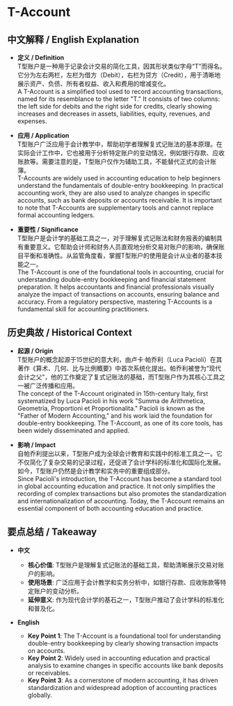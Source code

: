 # T-Account

## 中文解释 / English Explanation

* **定义 / Definition**  
  T型账户是一种用于记录会计交易的简化工具，因其形状类似字母“T”而得名。它分为左右两栏，左栏为借方（Debit），右栏为贷方（Credit），用于清晰地展示资产、负债、所有者权益、收入和费用的增减变化。  
  A T-Account is a simplified tool used to record accounting transactions, named for its resemblance to the letter "T." It consists of two columns: the left side for debits and the right side for credits, clearly showing increases and decreases in assets, liabilities, equity, revenues, and expenses.

* **应用 / Application**  
  T型账户广泛应用于会计教学中，帮助初学者理解复式记账法的基本原理。在实际会计工作中，它也被用于分析特定账户的变动情况，例如银行存款、应收账款等。需要注意的是，T型账户仅作为辅助工具，不能替代正式的会计账簿。  
  T-Accounts are widely used in accounting education to help beginners understand the fundamentals of double-entry bookkeeping. In practical accounting work, they are also used to analyze changes in specific accounts, such as bank deposits or accounts receivable. It is important to note that T-Accounts are supplementary tools and cannot replace formal accounting ledgers.

* **重要性 / Significance**  
  T型账户是会计学的基础工具之一，对于理解复式记账法和财务报表的编制具有重要意义。它帮助会计师和财务人员直观地分析交易对账户的影响，确保账目平衡和准确性。从监管角度看，掌握T型账户的使用是会计从业者的基本技能之一。  
  The T-Account is one of the foundational tools in accounting, crucial for understanding double-entry bookkeeping and financial statement preparation. It helps accountants and financial professionals visually analyze the impact of transactions on accounts, ensuring balance and accuracy. From a regulatory perspective, mastering T-Accounts is a fundamental skill for accounting practitioners.

## 历史典故 / Historical Context

* **起源 / Origin**  
  T型账户的概念起源于15世纪的意大利，由卢卡·帕乔利（Luca Pacioli）在其著作《算术、几何、比与比例概要》中首次系统化提出。帕乔利被誉为“现代会计之父”，他的工作奠定了复式记账法的基础，而T型账户作为其核心工具之一被广泛传播和应用。  
  The concept of the T-Account originated in 15th-century Italy, first systematized by Luca Pacioli in his work "Summa de Arithmetica, Geometria, Proportioni et Proportionalita." Pacioli is known as the "Father of Modern Accounting," and his work laid the foundation for double-entry bookkeeping. The T-Account, as one of its core tools, has been widely disseminated and applied.

* **影响 / Impact**  
  自帕乔利提出以来，T型账户成为全球会计教育和实践中的标准工具之一。它不仅简化了复杂交易的记录过程，还促进了会计学科的标准化和国际化发展。如今，T型账户仍然是会计教学和实务中的重要组成部分。  
  Since Pacioli's introduction, the T-Account has become a standard tool in global accounting education and practice. It not only simplifies the recording of complex transactions but also promotes the standardization and internationalization of accounting. Today, the T-Account remains an essential component of both accounting education and practice.

## 要点总结 / Takeaway

* **中文**  
  - **核心价值**: T型账户是理解复式记账法的基础工具，帮助清晰展示交易对账户的影响。  
  - **使用场景**: 广泛应用于会计教学和实务分析中，如银行存款、应收账款等特定账户的变动分析。  
  - **延伸意义**: 作为现代会计学的基石之一，T型账户推动了会计学科的标准化和普及化。

* **English**  
  - **Key Point 1**: The T-Account is a foundational tool for understanding double-entry bookkeeping by clearly showing transaction impacts on accounts.  
  - **Key Point 2**: Widely used in accounting education and practical analysis to examine changes in specific accounts like bank deposits or receivables.  
  - **Key Point 3**: As a cornerstone of modern accounting, it has driven standardization and widespread adoption of accounting practices globally.